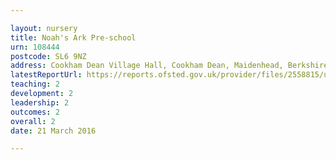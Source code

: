 ```yaml
---

layout: nursery
title: Noah's Ark Pre-school
urn: 108444
postcode: SL6 9NZ
address: Cookham Dean Village Hall, Cookham Dean, Maidenhead, Berkshire, SL6 9NZ
latestReportUrl: https://reports.ofsted.gov.uk/provider/files/2558815/urn/108444.pdf
teaching: 2
development: 2
leadership: 2
outcomes: 2
overall: 2
date: 21 March 2016

---
```


